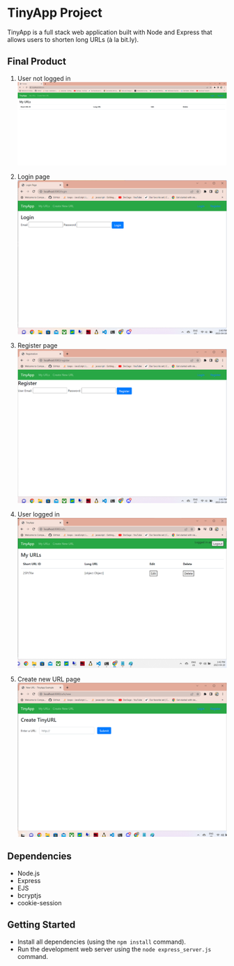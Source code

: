 # TinyApp Project

TinyApp is a full stack web application built with Node and Express that allows users to shorten long URLs (à la bit.ly).

## Final Product

1. User not logged in
!["Screenshot of url page when user is not logged in"](https://github.com/robotbeepboop/tinyapp/blob/main/docs/urlpagenotloggedin.png)

2. Login page
!["Screenshot of login page"](https://github.com/robotbeepboop/tinyapp/blob/main/docs/loginpage.png)

3. Register page
!["Screenshot of registration page"](https://github.com/robotbeepboop/tinyapp/blob/main/docs/registerpage.png)

4. User logged in
!["Screenshot showing user is logged in"](https://github.com/robotbeepboop/tinyapp/blob/main/docs/userloggedin.png)

5. Create new URL page
!["Screenshot of create new url page"](https://github.com/robotbeepboop/tinyapp/blob/main/docs/createnew.png)

## Dependencies

- Node.js
- Express
- EJS
- bcryptjs
- cookie-session

## Getting Started

- Install all dependencies (using the `npm install` command).
- Run the development web server using the `node express_server.js` command.
